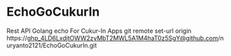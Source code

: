 # EchoGoCukurIn
Rest API Golang echo For Cukur-In Apps
git remote set-url origin https://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@github.com/nuryanto2121/EchoGoCukurIn.git